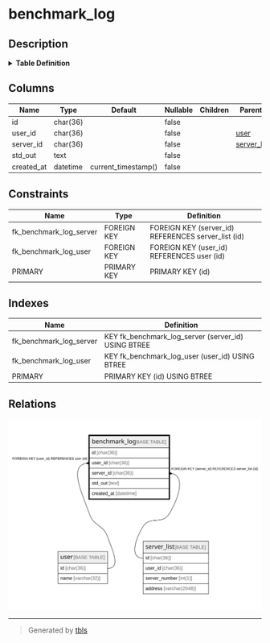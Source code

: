 # benchmark_log

## Description

<details>
<summary><strong>Table Definition</strong></summary>

```sql
CREATE TABLE `benchmark_log` (
  `id` char(36) NOT NULL,
  `user_id` char(36) NOT NULL,
  `server_id` char(36) NOT NULL,
  `std_out` text NOT NULL,
  `created_at` datetime NOT NULL DEFAULT current_timestamp(),
  PRIMARY KEY (`id`),
  KEY `fk_benchmark_log_user` (`user_id`),
  KEY `fk_benchmark_log_server` (`server_id`),
  CONSTRAINT `fk_benchmark_log_server` FOREIGN KEY (`server_id`) REFERENCES `server_list` (`id`) ON DELETE CASCADE ON UPDATE CASCADE,
  CONSTRAINT `fk_benchmark_log_user` FOREIGN KEY (`user_id`) REFERENCES `user` (`id`) ON DELETE CASCADE ON UPDATE CASCADE
) ENGINE=InnoDB DEFAULT CHARSET=utf8mb4
```

</details>

## Columns

| Name | Type | Default | Nullable | Children | Parents | Comment |
| ---- | ---- | ------- | -------- | -------- | ------- | ------- |
| id | char(36) |  | false |  |  |  |
| user_id | char(36) |  | false |  | [user](user.md) |  |
| server_id | char(36) |  | false |  | [server_list](server_list.md) |  |
| std_out | text |  | false |  |  |  |
| created_at | datetime | current_timestamp() | false |  |  |  |

## Constraints

| Name | Type | Definition |
| ---- | ---- | ---------- |
| fk_benchmark_log_server | FOREIGN KEY | FOREIGN KEY (server_id) REFERENCES server_list (id) |
| fk_benchmark_log_user | FOREIGN KEY | FOREIGN KEY (user_id) REFERENCES user (id) |
| PRIMARY | PRIMARY KEY | PRIMARY KEY (id) |

## Indexes

| Name | Definition |
| ---- | ---------- |
| fk_benchmark_log_server | KEY fk_benchmark_log_server (server_id) USING BTREE |
| fk_benchmark_log_user | KEY fk_benchmark_log_user (user_id) USING BTREE |
| PRIMARY | PRIMARY KEY (id) USING BTREE |

## Relations

![er](benchmark_log.svg)

---

> Generated by [tbls](https://github.com/k1LoW/tbls)
